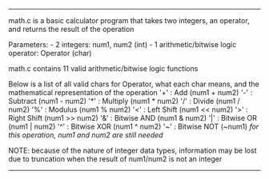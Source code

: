  *******************************************************************
 
 math.c is a basic calculator program that takes two integers, an
 operator, and returns the result of the operation
 
 Parameters:
    - 2 integers: num1, num2 (int)
    - 1 arithmetic/bitwise logic operator: Operator (char)
 
 math.c contains 11 valid arithmetic/bitwise logic functions
 
 Below is a list of all valid chars for Operator, what each char
 means, and the mathematical representation of the operation
 '+' :    Add            (num1 + num2)
 '-' :    Subtract       (num1 - num2)
 '*' :    Multiply       (num1 * num2)
 '/' :    Divide         (num1 / num2)
 '%' :    Modulus        (num1 % num2)
 '<' :    Left Shift     (num1 << num2)
 '>' :    Right Shift    (num1 >> num2)
 '&' :    Bitwise AND    (num1 & num2)
 '|' :    Bitwise OR     (num1 | num2)
 '^' :    Bitwise XOR    (num1 ^ num2)
 '~' :    Bitwise NOT    (~num1) 
 *for this operation, num1 and num2 are still needed*
 
 NOTE: because of the nature of integer data types, information
 may be lost due to truncation when the result of num1/num2 is not an
 integer
 
 ************************************************************************
